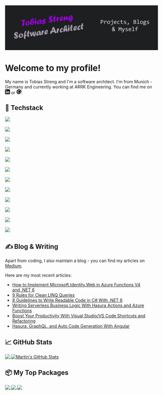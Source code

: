 [![Header](https://raw.githubusercontent.com/TobiStr/TobiStr/master/img/readme_header.png "Header")](https://medium.com/@tobias.streng)

# Welcome to my profile!

My name is Tobias Streng and I'm a software architect. I'm from Munich - Germany and currently working at ARRK Engineering. You can find me on [![LinkedIn][1.1]][1] or [![Freelancermap][2.1]][2].

## 🔧 Techstack
![](https://img.shields.io/badge/Editor-Visual%20Studio-informational?style=for-the-badge&logo=visualstudio&logoColor=white&color=blueviolet)

![](https://img.shields.io/badge/Editor-Visual%20Studio%20Code-informational?style=for-the-badge&logo=visualstudiocode&logoColor=white&color=blueviolet)

![](https://img.shields.io/badge/Language-C%23-informational?style=for-the-badge&logo=csharp&logoColor=white&color=blue)

![](https://img.shields.io/badge/Language-TypeScript-informational?style=for-the-badge&logo=typescript&logoColor=white&color=blue)

![](https://img.shields.io/badge/Language-Solidity-informational?style=for-the-badge&logo=solidity&logoColor=white&color=blue)

![](https://img.shields.io/badge/Framework-.NET-informational?style=for-the-badge&logo=dotnet&logoColor=white&color=red)

![](https://img.shields.io/badge/Framework-Angular-informational?style=for-the-badge&logo=angular&logoColor=white&color=red)

![](https://img.shields.io/badge/Tool-Hasura-informational?style=for-the-badge&logo=hasura&logoColor=white&color=00b859)

![](https://img.shields.io/badge/Tool-Terraform-informational?style=for-the-badge&logo=terraform&logoColor=white&color=00b859)

![](https://img.shields.io/badge/Cloud-Microsoft%20Azure-informational?style=for-the-badge&logo=icloud&logoColor=white&color=26ffff)

![](https://img.shields.io/badge/Certificate-Azure%20DevOps%20Engineer%20Expert-informational?style=for-the-badge&logo=windows&logoColor=white&color=ADD8E6)

![](https://img.shields.io/badge/Certificate-Azure%20Cloud%20Solutions%20Architect%20Expert-informational?style=for-the-badge&logo=windows&logoColor=white&color=ADD8E6)


## &#x270d; Blog & Writing

Apart from coding, I also maintain a blog - you can find my articles on [Medium](https://medium.com/@tobias.streng).

Here are my most recent articles:

<!-- BLOG-POST-LIST:START -->
- [How to Implement Microsoft.Identity.Web in Azure Functions V4 and .NET 6](https://betterprogramming.pub/how-to-implement-microsoft-identity-web-in-azure-functions-v4-and-net-6-7e6ef97b2926?source=rss-c40fa101e695------2)
- [9 Rules for Clean LINQ Queries](https://betterprogramming.pub/9-rules-for-clean-linq-queries-2a894724bb61?source=rss-c40fa101e695------2)
- [8 Guidelines to Write Readable Code in C# With .NET 6](https://betterprogramming.pub/8-guidelines-to-write-readable-code-in-c-with-net-6-2cbf0bfe4a17?source=rss-c40fa101e695------2)
- [Writing Serverless Business Logic With Hasura Actions and Azure Functions](https://betterprogramming.pub/writing-serverless-business-logic-with-hasura-actions-and-azure-functions-505c7c9f743b?source=rss-c40fa101e695------2)
- [Boost Your Productivity With Visual Studio/VS Code Shortcuts and Refactoring](https://betterprogramming.pub/leverage-your-coding-speed-to-the-maximum-with-visual-studio-vscode-shortcuts-and-refactorings-fcbed61b7540?source=rss-c40fa101e695------2)
- [Hasura, GraphQL, and Auto Code Generation With Angular](https://betterprogramming.pub/hasura-graphql-and-auto-code-generation-with-angular-2e6321e4d532?source=rss-c40fa101e695------2)
<!-- BLOG-POST-LIST:END -->

## &#x1f4c8; GitHub Stats

<a href="https://github.com/TobiStr/TobiStr">
  <img align="center" src="https://github-readme-stats.vercel.app/api/top-langs/?username=TobiStr&hide=java,html,tex&title_color=ffffff&text_color=c9cacc&icon_color=2bbc8a&bg_color=1d1f21&langs_count=3" />
</a>
<a href="https://github.com/TobiStr/TobiStr">
  <img align="center" src="https://github-readme-stats.vercel.app/api?username=TobiStr&show_icons=true&line_height=27&count_private=true&title_color=ffffff&text_color=c9cacc&icon_color=2bbc8a&bg_color=1d1f21" alt="Martin's GitHub Stats" />
</a>

## 📦 My Top Packages

<a href="https://github.com/TobiStr/ObservablePipelines">
  <img align="center" src="https://github-readme-stats.vercel.app/api/pin/?username=TobiStr&repo=ObservablePipelines&title_color=ffffff&text_color=c9cacc&icon_color=2bbc8a&bg_color=1d1f21" />
</a>


<a href="https://github.com/TobiStr/RecursiveStringInterpolation">
  <img align="center" src="https://github-readme-stats.vercel.app/api/pin/?username=TobiStr&repo=RecursiveStringInterpolation&title_color=ffffff&text_color=c9cacc&icon_color=2bbc8a&bg_color=1d1f21" />
</a>    

<a href="https://github.com/TobiStr/DateTimeRange">
  <img align="center" src="https://github-readme-stats.vercel.app/api/pin/?username=TobiStr&repo=DateTimeRange&title_color=ffffff&text_color=c9cacc&icon_color=2bbc8a&bg_color=1d1f21" />
</a>    

<!-- links to social media icons -->

[1.1]: https://raw.githubusercontent.com/TobiStr/TobiStr/master/img/linkedin.png
[2.1]: https://raw.githubusercontent.com/TobiStr/TobiStr/master/img/freelancermap_small.png


<!-- links to your social media accounts -->

[1]: https://www.linkedin.com/in/tobiasstreng/
[2]: https://www.freelancermap.de/freelancer-verzeichnis/profile/entwicklung/395692-profil-azure-cloud-solutions-architect-expert-net-angular-hasura.html


<!-- Resources -->
<!-- Icons: https://simpleicons.org/ -->
<!-- GitHub Stats: https://github.com/anuraghazra/github-readme-stats -->
<!-- Emojis: https://emojipedia.org/emoji/ -->
<!-- HTML Emojis: https://www.fileformat.info/index.htm -->
<!-- Shields: https://shields.io/ -->
<!-- Awesome GitHub Profile README: https://github.com/abhisheknaiidu/awesome-github-profile-readme -->